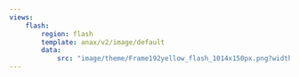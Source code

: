 ```yaml
---
views:
    flash:
        region: flash
        template: anax/v2/image/default
        data:
            src: "image/theme/Frame192yellow_flash_1014x150px.png?width=1028&height=150"
---
```


